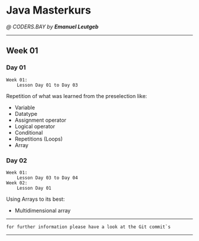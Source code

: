 # Java Masterkurs
_@ CODERS.BAY by **Emanuel Leutgeb**_
_____________________________________
## Week 01
### Day 01
    Week 01:
        Lesson Day 01 to Day 03
Repetition of what was learned from the preselection like:  
* Variable
* Datatype
* Assignment operator
* Logical operator
* Conditional
* Repetitions (Loops)
* Array
### Day 02
    Week 01:
        Lesson Day 03 to Day 04
    Week 02:
        Lesson Day 01
Using Arrays to its best:
* Multidimensional array





_____________________________________
    for further information please have a look at the Git commit`s
_____________________________________